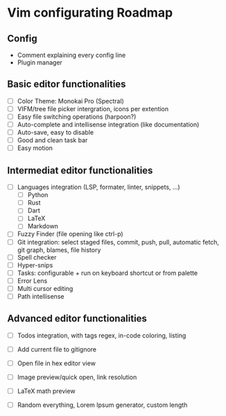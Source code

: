 # Vim configurating Roadmap

## Config

- Comment explaining every config line
- Plugin manager

## Basic editor functionalities

- [ ] Color Theme: Monokai Pro (Spectral)
- [ ] VIFM/tree file picker intergration, icons per extention
- [ ] Easy file switching operations (harpoon?)
- [ ] Auto-complete and intellisense integration (like documentation)
- [ ] Auto-save, easy to disable
- [ ] Good and clean task bar
- [ ] Easy motion

## Intermediat editor functionalities

- [ ] Languages integration (LSP, formater, linter, snippets, ...)
    - [ ] Python
    - [ ] Rust
    - [ ] Dart
    - [ ] LaTeX
    - [ ] Markdown

- [ ] Fuzzy Finder (file opening like ctrl-p)
- [ ] Git integration: select staged files, commit, push, pull, automatic fetch, git graph, blames, file history
- [ ] Spell checker
- [ ] Hyper-snips
- [ ] Tasks: configurable + run on keyboard shortcut or from palette
- [ ] Error Lens
- [ ] Multi cursor editing
- [ ] Path intellisense

## Advanced editor functionalities

- [ ] Todos integration, with tags regex, in-code coloring, listing
- [ ] Add current file to gitignore
- [ ] Open file in hex editor view
- [ ] Image preview/quick open, link resolution
- [ ] LaTeX math preview
- [ ] Random everything, Lorem Ipsum generator, custom length

